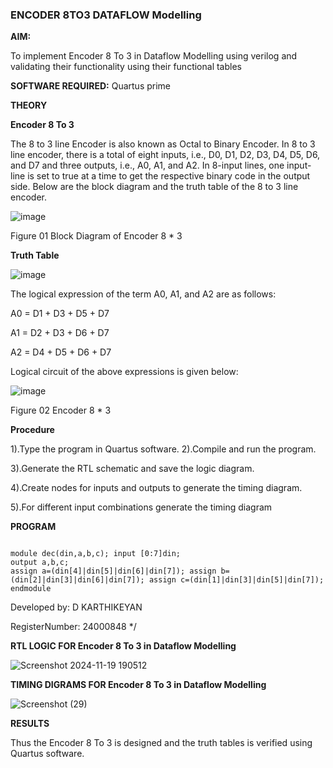 ### ENCODER 8TO3 DATAFLOW Modelling

**AIM:**

To implement  Encoder 8 To 3 in Dataflow Modelling using verilog and validating their functionality using their functional tables

**SOFTWARE REQUIRED:** Quartus prime

**THEORY**

**Encoder 8 To 3**

The 8 to 3 line Encoder is also known as Octal to Binary Encoder. In 8 to 3 line encoder, there is a total of eight inputs, i.e., D0, D1, D2, D3, D4, D5, D6, and D7 and three outputs, i.e., A0, A1, and A2. In 8-input lines, one input-line is set to true at a time to get the respective binary code in the output side. Below are the block diagram and the truth table of the 8 to 3 line encoder.

![image](https://github.com/naavaneetha/ENCODER8TO3DATAFLOW/assets/154305477/0bc242c1-eb9e-4c47-afe5-30428470efc3)

Figure 01  Block Diagram of Encoder 8 * 3

**Truth Table**

![image](https://github.com/naavaneetha/ENCODER8TO3DATAFLOW/assets/154305477/35496b14-ae6e-4cd1-9abd-d6736b576575)

The logical expression of the term A0, A1, and A2 are as follows:

A0 = D1 + D3 + D5 + D7

A1 = D2 + D3 + D6 + D7

A2 = D4 + D5 + D6 + D7

Logical circuit of the above expressions is given below:

![image](https://github.com/naavaneetha/ENCODER8TO3DATAFLOW/assets/154305477/95acaee6-c873-4c75-89eb-ef09fb158053)

Figure 02  Encoder 8 * 3

**Procedure**

1).Type the program in Quartus software. 2).Compile and run the program.

3).Generate the RTL schematic and save the logic diagram.

4).Create nodes for inputs and outputs to generate the timing diagram.

5).For different input combinations generate the timing diagram


**PROGRAM**

```

module dec(din,a,b,c); input [0:7]din;
output a,b,c;
assign a=(din[4]|din[5]|din[6]|din[7]); assign b=(din[2]|din[3]|din[6]|din[7]); assign c=(din[1]|din[3]|din[5]|din[7]); endmodule

``` 

Developed by:  D KARTHIKEYAN

RegisterNumber: 24000848
*/

**RTL LOGIC FOR Encoder 8 To 3 in Dataflow Modelling**

![Screenshot 2024-11-19 190512](https://github.com/user-attachments/assets/1b7ec113-43f9-4e47-a4d4-cb354f6b33b9)


**TIMING DIGRAMS FOR Encoder 8 To 3 in Dataflow Modelling**

![Screenshot (29)](https://github.com/user-attachments/assets/13b59a3a-72e9-4520-8b53-97684419e5a2)



**RESULTS**

Thus the Encoder 8 To 3 is designed and the truth tables is verified using Quartus software.



